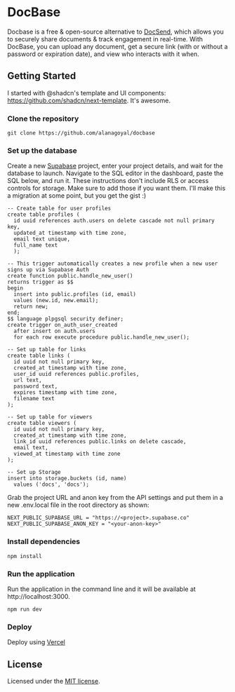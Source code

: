 # DocBase

Docbase is a free & open-source alternative to [DocSend](https://docsend.com), which allows you to securely share documents & track engagement in real-time. With DocBase, you can upload any document, get a secure link (with or without a password or expiration date), and view who interacts with it when. 

## Getting Started
I started with @shadcn's template and UI components: https://github.com/shadcn/next-template. It's awesome.

### Clone the repository
`git clone https://github.com/alanagoyal/docbase`

### Set up the database

Create a new [Supabase](https://app.supabase.com/) project, enter your project details, and wait for the database to launch. Navigate to the SQL editor in the dashboard, paste the SQL below, and run it. These instructions don't include RLS or access controls for storage. Make sure to add those if you want them. I'll make this a migration at some point, but you get the gist :)

```
-- Create table for user profiles
create table profiles (
  id uuid references auth.users on delete cascade not null primary key,
  updated_at timestamp with time zone,
  email text unique,
  full_name text
  );

-- This trigger automatically creates a new profile when a new user signs up via Supabase Auth
create function public.handle_new_user()
returns trigger as $$
begin
  insert into public.profiles (id, email)
  values (new.id, new.email);
  return new;
end;
$$ language plpgsql security definer;
create trigger on_auth_user_created
  after insert on auth.users
  for each row execute procedure public.handle_new_user();

-- Set up table for links
create table links (
  id uuid not null primary key,
  created_at timestamp with time zone,
  user_id uuid references public.profiles,
  url text,
  password text,
  expires timestamp with time zone,
  filename text
);

-- Set up table for viewers
create table viewers (
  id uuid not null primary key,
  created_at timestamp with time zone,
  link_id uuid references public.links on delete cascade,
  email text,
  viewed_at timestamp with time zone
);

-- Set up Storage
insert into storage.buckets (id, name)
  values ('docs', 'docs');
```

Grab the project URL and anon key from the API settings and put them in a new .env.local file in the root directory as shown:

```
NEXT_PUBLIC_SUPABASE_URL = "https://<project>.supabase.co"
NEXT_PUBLIC_SUPABASE_ANON_KEY = "<your-anon-key>"
```

### Install dependencies

`npm install`

### Run the application

Run the application in the command line and it will be available at http://localhost:3000.

`npm run dev`

### Deploy

Deploy using [Vercel](https://vercel.com)

## License

Licensed under the [MIT license](https://github.com/alanagoyal/docbase/blob/main/LICENSE.md).
